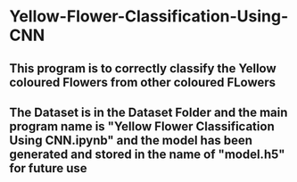 # Yellow-Flower-Classification-Using-CNN
## This program is to correctly classify the Yellow coloured Flowers from other coloured FLowers
## The Dataset is in the Dataset Folder and the main program name is "Yellow Flower Classification Using CNN.ipynb" and the model has been generated and stored in the name of "model.h5" for future use
